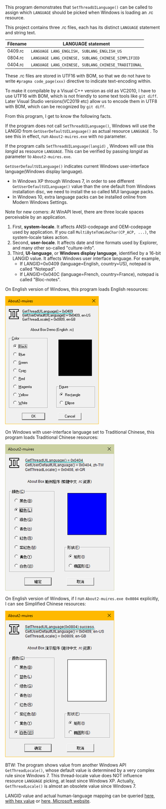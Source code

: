 This program demonstrates that `SetThreadUILanguage()` can be called to assign which `LANGUAGE` should be picked when Windows is loading an .rc resource.

This project contains three .rc files, each has its distinct `LANGUAGE` statement and string text.

| Filename | LANGUAGE statement |
| -------- | ------------------ |
| 0409.rc  | `LANGUAGE LANG_ENGLISH, SUBLANG_ENGLISH_US` 
| 0804.rc  | `LANGUAGE LANG_CHINESE, SUBLANG_CHINESE_SIMPLIFIED`
| 0404.rc  | `LANGUAGE LANG_CHINESE, SUBLANG_CHINESE_TRADITIONAL`


These .rc files are stored in UTF16 with BOM, so that we do not have to write `#pragma code_page(xxx)` directive to indicate text-encoding within.

To make it compilable by a Visual C++ version as old as VC2010, I have to use UTF16 with BOM, which is not friendly to some text tools like `git diff`. Later Visual Studio versions(VC2019 etc) allow us to encode them in UTF8 with BOM, which can be recognized by `git diff`.

From this program, I get to know the following facts.

If the program does not call `SetThreadUILanguage()`, Windows will use the LANGID from `GetUserDefaultUILanguage()` as actual resource `LANGUAGE` . To see this in effect, run `About2-muires.exe` with no parameter.

If the program calls `SetThreadUILanguage(langid)` , Windows will use this *langid* as resource `LANGUAGE`. This can be verified by passing *langid* as parameter to `About2-muires.exe`.

`GetUserDefaultUILanguage()` indicates current Windows user-interface language(Windows display language). 

* In Windows XP through Windows 7, in order to see different `GetUserDefaultUILanguage()` value than the one default from Windows installation disc, we need to install the so called MUI language packs.
* In Windows 10, extra language packs can be installed online from Modern Windows Settings.


Note for new comers: At WinAPI level, there are three locale spaces perceivable by an application. 

1. First, **system-locale**. It affects ANSI-codepage and OEM-codepage used by application. If you call `MultiByteToWideChar(CP_ACP, ...)`, the system-locale takes action.
2. Second, **user-locale**. It affects date and time formats used by Explorer, and many other so-called "culture-info".
3. Third, **UI-language**, or **Windows display language**, identified by a 16-bit LANGID value. It affects Windows user interface language. For example, 
   - If LANGID=0x0409 (language=English, country=US), notepad is called "Notepad".
   - If LANGID=0x040C (language=French, country=France), notepad is called "Bloc-notes".


On English version of Windows, this program loads English resources:

![Snap2616-uilang-eng.png](doc/Snap2616-uilang-eng.png)

On Windows with user-interface language set to Traditional Chinese, this program loads Traditional Chinese resources:

![Snap2617-uilang-cht.png](doc/Snap2617-uilang-cht.png) 

On English version of Windows, if I run `About2-muires.exe 0x0804` explicitly, I can see Simplified Chinese resources:

![Snap2618-set-uilang-chs.png](doc/Snap2618-set-uilang-chs.png)

BTW: The program shows value from another Windows API `GetThreadLocale()`, whose default value is determined by a very complex rule since Windows 7. This thread-locale value does NOT influence resource `LANGUAGE` picking, at least since Windows XP. Actually, `GetThreadLocale()` is almost an obsolete value since Windows 7.

LANGID value and actual human-language mapping can be queried [here, with hex value](https://ss64.com/locale.html) or [here, Microsoft website](https://learn.microsoft.com/en-us/openspecs/office_standards/ms-oe376/6c085406-a698-4e12-9d4d-c3b0ee3dbc4a).

